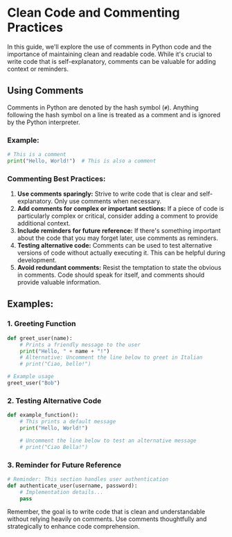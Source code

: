 
# Clean Code and Commenting Practices

In this guide, we'll explore the use of comments in Python code and the importance of maintaining clean and readable code. While it's crucial to write code that is self-explanatory, comments can be valuable for adding context or reminders.

## Using Comments

Comments in Python are denoted by the hash symbol (`#`). Anything following the hash symbol on a line is treated as a comment and is ignored by the Python interpreter.

### Example:

```python
# This is a comment
print("Hello, World!")  # This is also a comment
```

### Commenting Best Practices:

1. **Use comments sparingly:** Strive to write code that is clear and self-explanatory. Only use comments when necessary.
2. **Add comments for complex or important sections:** If a piece of code is particularly complex or critical, consider adding a comment to provide additional context.
3. **Include reminders for future reference:** If there's something important about the code that you may forget later, use comments as reminders.
4. **Testing alternative code:** Comments can be used to test alternative versions of code without actually executing it. This can be helpful during development.
5. **Avoid redundant comments:** Resist the temptation to state the obvious in comments. Code should speak for itself, and comments should provide valuable information.

## Examples:

### 1. Greeting Function

```python
def greet_user(name):
    # Prints a friendly message to the user
    print("Hello, " + name + "!")
    # Alternative: Uncomment the line below to greet in Italian
    # print("Ciao, bello!")

# Example usage
greet_user("Bob")
```

### 2. Testing Alternative Code

```python
def example_function():
    # This prints a default message
    print("Hello, World!")

    # Uncomment the line below to test an alternative message
    # print("Ciao Bella!") 
```

### 3. Reminder for Future Reference

```python
# Reminder: This section handles user authentication
def authenticate_user(username, password):
    # Implementation details...
    pass
```

Remember, the goal is to write code that is clean and understandable without relying heavily on comments. Use comments thoughtfully and strategically to enhance code comprehension.
